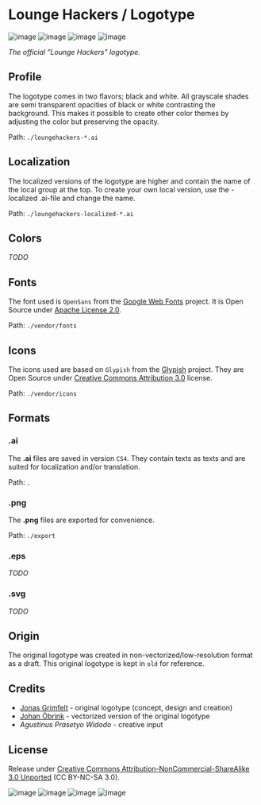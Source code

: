 # Lounge Hackers / Logotype

![image](https://raw.github.com/loungehackers/logotype/master/export/loungehackers-global-black-180x174.png)
![image](https://raw.github.com/loungehackers/logotype/master/export/loungehackers-global-white-180x174.png)
![image](https://raw.github.com/loungehackers/logotype/master/export/loungehackers-local-sthlm-black-180x194.png)
![image](https://raw.github.com/loungehackers/logotype/master/export/loungehackers-local-sthlm-white-180x194.png)

*The official "Lounge Hackers" logotype.*

## Profile

The logotype comes in two flavors; black and white. All grayscale shades are semi transparent opacities of black or white contrasting the background. This makes it possible to create other color themes by adjusting the color but preserving the opacity.

Path: `./loungehackers-*.ai`

## Localization

The localized versions of the logotype are higher and contain the name of the local group at the top. To create your own local version, use the -localized .ai-file and change the name.

Path: `./loungehackers-localized-*.ai`

## Colors

*TODO*

## Fonts

The font used is `OpenSans` from the [Google Web Fonts](http://google.com/webfonts/) project. It is Open Source under [Apache License 2.0](http://apache.org/licenses/LICENSE-2.0.txt).

Path: `./vendor/fonts`

## Icons

The icons used are based on `Glypish` from the [Glypish](http://glypish.com/) project. They are Open Source under [Creative Commons Attribution 3.0](http://creativecommons.org/licenses/by/3.0/) license.

Path: `./vendor/icons`

## Formats

### .ai

The **.ai** files are saved in version `CS4`. They contain texts as texts and are suited for localization and/or translation.

Path: `.`

### .png

The **.png** files are exported for convenience.

Path: `./export`

### .eps

*TODO*

### .svg

*TODO*

## Origin

The original logotype was created in non-vectorized/low-resolution format as a draft. This original logotype is kept in `old` for reference.

## Credits

* [Jonas Grimfelt](http://github.com/grimen) - original logotype (concept, design and creation)
* [Johan Öbrink](http://github.com/JohanObrink) - vectorized version of the original logotype
* *Agustinus Prasetyo Widodo* - creative input


## License

Release under [Creative Commons Attribution-NonCommercial-ShareAlike 3.0 Unported](http://creativecommons.org/licenses/by-nc-sa/3.0/) (CC BY-NC-SA 3.0).

![image](http://creativecommons.org/wp-content/themes/creativecommons.org/images/chooser_cc.png)
![image](http://creativecommons.org/wp-content/themes/creativecommons.org/images/chooser_by.png)
![image](http://creativecommons.org/wp-content/themes/creativecommons.org/images/chooser_nc.png)
![image](http://creativecommons.org/wp-content/themes/creativecommons.org/images/chooser_sa.png)
